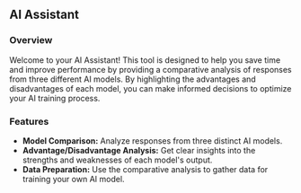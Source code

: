 ## AI Assistant

### Overview

Welcome to your AI Assistant! This tool is designed to help you save time and improve performance by providing a comparative analysis of responses from three different AI models. By highlighting the advantages and disadvantages of each model, you can make informed decisions to optimize your AI training process.

### Features

- **Model Comparison:** Analyze responses from three distinct AI models.
- **Advantage/Disadvantage Analysis:** Get clear insights into the strengths and weaknesses of each model's output.
- **Data Preparation:** Use the comparative analysis to gather data for training your own AI model.
